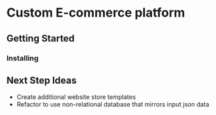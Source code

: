 # Custom E-commerce platform

## Getting Started

### Installing

## Next Step Ideas

- Create additional website store templates
- Refactor to use non-relational database that mirrors input json data
